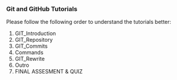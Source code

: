 ### Git and GitHub Tutorials

Please follow the following order to understand the tutorials better:

1. GIT_Introduction
2. GIT_Repository
3. GIT_Commits
4. Commands
5. GIT_Rewrite
6. Outro
7. FINAL ASSESMENT & QUIZ